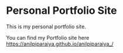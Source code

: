 # Personal Portfolio Site
This is my personal portfolio site.

You can find my Portfolio site here https://anilpiparaiya.github.io/anilpiparaiya_/
